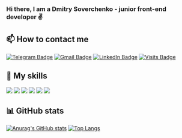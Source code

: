 ### Hi there, I am a Dmitry Soverchenko - junior front-end developer ✌️

## 📫 How to contact me
[![Telegram Badge](https://img.shields.io/badge/Telegram-informational?style=flat&logo=Telegram&logoColor=white&color=1086CA)](https://t.me/dmitry_soverchenko)
[![Gmail Badge](https://img.shields.io/badge/Gmail-informational?style=flat&logo=Gmail&logoColor=white&color=D54B3C)](mailto:isoverchenko@gmail.com)
[![LinkedIn Badge](https://img.shields.io/badge/LinkedIn-informational?style=flat&logo=LinkedIn&logoColor=white&color=0D76A8)](https://www.linkedin.com/in/dmitry-soverchenko-b43960210/)
[![Visits Badge](https://badges.pufler.dev/visits/dmitrysoverchenko/dmitrysoverchenko)](https://github.com/dmitrysoverchenko)

 ## 💪 My skills

![](https://img.shields.io/badge/HTML5-E34F26?style=for-the-badge&logo=html5&logoColor=white)
![](https://img.shields.io/badge/CSS3-1572B6?style=for-the-badge&logo=css3&logoColor=white)
![](https://img.shields.io/badge/Sass-CC6699?style=for-the-badge&logo=sass&logoColor=white)
![](https://img.shields.io/badge/JavaScript-EFD53C?style=for-the-badge&logo=javascript&logoColor=black)
![](https://img.shields.io/badge/React-20232A?style=for-the-badge&logo=react&logoColor=61DAFB)
![](https://img.shields.io/badge/Gulp-CB4545?style=for-the-badge&logo=gulp&logoColor=fff)

## 📊 GitHub stats

[![Anurag's GitHub stats](https://github-readme-stats.vercel.app/api?username=dmitrysoverchenko)](https://github.com/dmitrysoverchenko/github-readme-stats)
[![Top Langs](https://github-readme-stats.vercel.app/api/top-langs/?username=dmitrysoverchenko&layout=compact)](https://github.com/dmitrysoverchenko/github-readme-stats)

<!--
**dmitrysoverchenko/dmitrysoverchenko** is a ✨ _special_ ✨ repository because its `README.md` (this file) appears on your GitHub profile.

Here are some ideas to get you started:

- 🔭 I’m currently working on ...
- 🌱 I’m currently learning ...
- 👯 I’m looking to collaborate on ...
- 🤔 I’m looking for help with ...
- 💬 Ask me about ...
- 📫 How to reach me: ...
- 😄 Pronouns: ...
- ⚡ Fun fact: ...
-->
